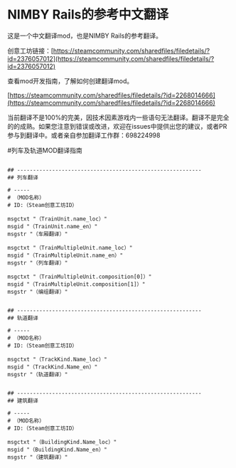 # NIMBY Rails的参考中文翻译
这是一个中文翻译mod，也是NIMBY Rails的参考翻译。

创意工坊链接：[https://steamcommunity.com/sharedfiles/filedetails/?id=2376057012](https://steamcommunity.com/sharedfiles/filedetails/?id=2376057012)

查看mod开发指南，了解如何创建翻译mod。

[https://steamcommunity.com/sharedfiles/filedetails/?id=2268014666](https://steamcommunity.com/sharedfiles/filedetails/?id=2268014666)

当前翻译不是100%的完美，因技术因素游戏内一些语句无法翻译。翻译不是完全的的成熟。如果您注意到错误或改进，欢迎在issues中提供出您的建议，或者PR参与到翻译中。或者亲自参加翻译工作群：698224998

#列车及轨道MOD翻译指南
```

## ----------------------------------------------------------
## 列车翻译

# ----- 
# （MOD名称）
# ID:（Steam创意工坊ID）

msgctxt "（TrainUnit.name_loc）"
msgid "（TrainUnit.name_en）"
msgstr "（车厢翻译）"

msgctxt "（TrainMultipleUnit.name_loc）"
msgid "（TrainMultipleUnit.name_en）"
msgstr "（列车翻译）"

msgctxt "（TrainMultipleUnit.composition[0]）"
msgid "（TrainMultipleUnit.composition[1]）"
msgstr "（编组翻译）"


## ----------------------------------------------------------
## 轨道翻译

# ----- 
# （MOD名称）
# ID:（Steam创意工坊ID）

msgctxt "（TrackKind.Name_loc）"
msgid "（TrackKind.Name_en）"
msgstr "（轨道翻译）"


## ----------------------------------------------------------
## 建筑翻译

# ----- 
# （MOD名称）
# ID:（Steam创意工坊ID）

msgctxt "（BuildingKind.Name_loc）"
msgid "（BuildingKind.Name_en）"
msgstr "（建筑翻译）"

```
